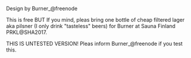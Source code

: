 Design by Burner_@freenode

This is free BUT If you mind, pleas bring one bottle of cheap filtered lager aka pilsner (I only drink "tasteless" beers) for Burner at Sauna Finland PRKL@SHA2017. 


THIS IS UNTESTED VERSION!
Pleas inform Burner_@freenode if you test this. 